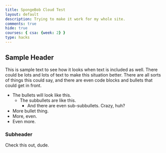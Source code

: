 ```yaml
---
title: SpongeBob Cloud Test
layout: default
description: Trying to make it work for my whole site.
comments: true
hide: true
courses: { csa: {week: 2} }
type: hacks
---
```


## Sample Header

This is sample text to see how it looks when text is included as well. There could be lots and lots of text to make this situation better. There are all sorts of things this could say, and there are even code blocks and bullets that could get in front.
- The bullets will look like this.
    - The subbullets are like this.
        - And there are even sub-subbullets. Crazy, huh?
- More bullet thing.
- More, even.
- Even more.

### Subheader

Check this out, dude.

<div class="cloud-container">
    <img src="{{site.baseurl}}/images/flower-clouds/blue_flower.png" alt="SpongeBob Cloud" class="cloud">
</div>

<style>

.cloud-container {
    position: absolute;
    top: 50%;
    left: -100px; /* Start off the screen on the left */
    transform-origin: center;
    animation: moveRotate 40s linear infinite, blur 40s linear infinite alternate;
}

.cloud {
    width: 25vw;
    height: auto;
    opacity: 0.9; /* adjust opacity as needed */
    transition: filter 0.5s ease; /* smoothly transition blur effect */
}

@keyframes moveRotate {
    0% {
        transform: translateX(-20vw) rotate(0deg);
    }
    100% {
        transform: translateX(125vw) rotate(360deg);
    }
}

@keyframes blur {
    0% {
        filter: blur(2px);
    }
    100% {
        filter: blur(5px); /* adjust blur amount as needed */
    }
}
</style>

<script>
    // Get a reference to the body element
    var bodyHeight = document.body.clientHeight;
</script>